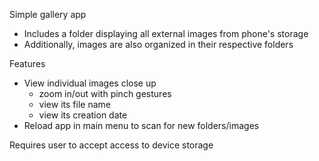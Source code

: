 Simple gallery app
- Includes a folder displaying all external images from phone's storage
- Additionally, images are also organized in their respective folders

Features
- View individual images close up
	- zoom in/out with pinch gestures
	- view its file name
	- view its creation date
- Reload app in main menu to scan for new folders/images

Requires user to accept access to device storage